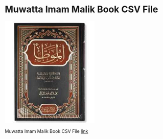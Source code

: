 # Muwatta Imam  Malik  Book  CSV File 

![Muwatta Imam  Malik  Book  CSV File](al-muwatta-by-imam-malik.jpg)

Muwatta Imam  Malik  Book  CSV File [link](Muwatta.csv)
